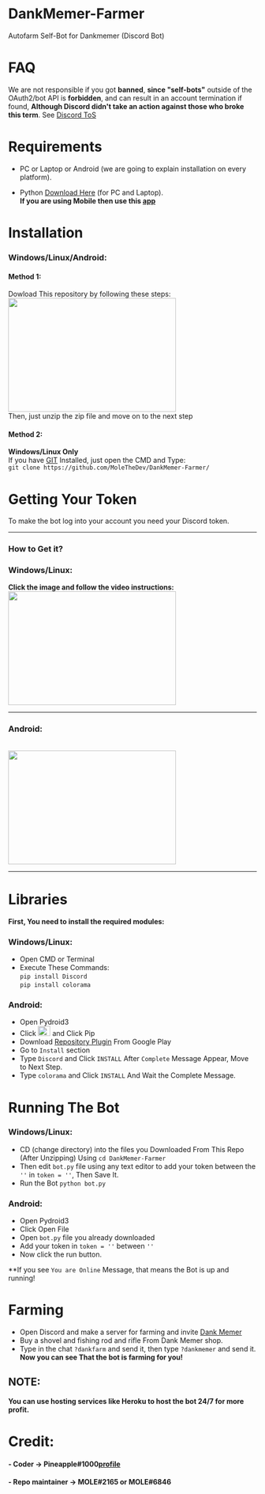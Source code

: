 # DankMemer-Farmer
Autofarm Self-Bot for Dankmemer (Discord Bot)

# FAQ
We are not responsible if you got **banned**, **since "self-bots"** outside of the OAuth2/bot API is **forbidden**, and can result in an account termination if found, **Although Discord didn't take an action against those who broke this term**. See <a href="https://support.discord.com/hc/en-us/articles/115002192352-Automated-user-accounts-self-bots-">Discord ToS</a>

# Requirements
* PC or Laptop or Android (we are going to explain installation on every platform).

* Python <a href="">Download Here</a> (for PC and Laptop).<br>
**If you are using Mobile then use this <a href="https://play.google.com/store/apps/details?id=ru.iiec.pydroid3">app</a>**

# Installation

### Windows/Linux/Android:
#### Method 1:
Dowload This repository by following these steps:
<br><img src="https://cpb-us-e1.wpmucdn.com/sites.northwestern.edu/dist/b/3044/files/2021/05/github.png" width="340" height="230"><br>
Then, just unzip the zip file and move on to the next step

#### Method 2:
**Windows/Linux Only**<br>
If you have <a href="https://git-scm.com/">GIT</a> Installed, just open the CMD and Type:<br>
`git clone https://github.com/MoleTheDev/DankMemer-Farmer/`

# Getting Your Token
To make the bot log into your account you need your Discord token.
- - - -
### How to Get it?
### Windows/Linux:
**Click the image and follow the video instructions:**
<br><a href="https://youtu.be/YEgFvgg7ZPI">
<img src="https://i.ytimg.com/vi/YEgFvgg7ZPI/maxresdefault.jpg" width="340" height="230">
</a>
- - - -
### Android:
<br><a href="https://www.youtube.com/watch?v=dQ_pwJwYg7c">
<img src="https://i.ytimg.com/vi/YEgFvgg7ZPI/maxresdefault.jpg" width="340" height="230">
</a>
- - - -

# Libraries
**First, You need to install the required modules:**
### Windows/Linux:
* Open CMD or Terminal
* Execute These Commands:<br>
`pip install Discord`<br>
`pip install colorama`
### Android:
* Open Pydroid3
* Click <img src="https://i.ibb.co/1XvwrKJ/IMG-20211231-123644.jpg" width="25" height="20"> and Click Pip
* Download <a href="https://play.google.com/store/apps/details?id=ru.iiec.pydroid3.quickinstallrepo">Repository Plugin</a> From Google Play
* Go to `Install` section
* Type `Discord` and Click `INSTALL` After `Complete` Message Appear, Move to Next Step.
* Type `colorama` and Click `INSTALL` And Wait the Complete Message.


# Running The Bot
### Windows/Linux:
* CD (change directory) into the files you Downloaded From This Repo (After Unzipping) Using
`cd DankMemer-Farmer`
* Then edit `bot.py` file using any text editor to add your token between the `''` in `token = ''`, Then Save It.
* Run the Bot `python bot.py`
### Android:
* Open Pydroid3
* Click Open File
* Open `bot.py` file you already downloaded
* Add your token in `token = ''` between `''` 
* Now click the run button.

**If you see `You are Online` Message, that means the Bot is up and running!

# Farming
* Open Discord and make a server for farming and invite <a href="https://dankmemer.lol/">Dank Memer</a>
* Buy a shovel and fishing rod and rifle From Dank Memer shop.
* Type in the chat `?dankfarm` and send it, then type `?dankmemer` and send it.<br>
**Now you can see That the bot is farming for you!**

## NOTE:
**You can use hosting services like Heroku to host the bot 24/7 for more profit.**

# Credit:
#### - Coder -> Pineapple#1000<a href="https://github.com/PineappleFin">profile</a>
#### - Repo maintainer -> MOLE#2165 or MOLE#6846


